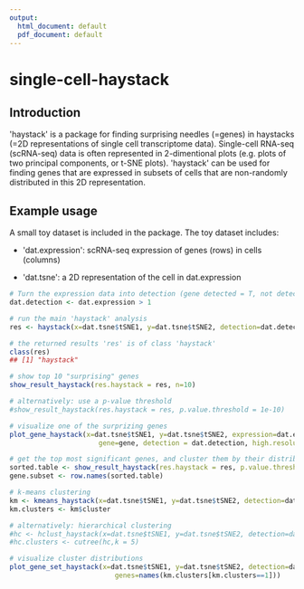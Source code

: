 ```yaml
---
output:
  html_document: default
  pdf_document: default
---
```

# single-cell-haystack

## Introduction
'haystack' is a package for finding surprising needles (=genes) in haystacks (=2D representations of single cell transcriptome data). Single-cell RNA-seq (scRNA-seq) data is often represented in 2-dimentional plots (e.g. plots of two principal components, or t-SNE plots). 'haystack' can be used for finding genes that are expressed in subsets of cells that are non-randomly distributed in this 2D representation.

## Example usage

A small toy dataset is included in the package. The toy dataset includes:

- 'dat.expression': scRNA-seq expression of genes (rows) in cells (columns)

- 'dat.tsne':       a 2D representation of the cell in dat.expression


``` r
# Turn the expression data into detection (gene detected = T, not detected = F)
dat.detection <- dat.expression > 1

# run the main 'haystack' analysis
res <- haystack(x=dat.tsne$tSNE1, y=dat.tsne$tSNE2, detection=dat.detection)

# the returned results 'res' is of class 'haystack'
class(res)
## [1] "haystack"

# show top 10 "surprising" genes
show_result_haystack(res.haystack = res, n=10)

# alternatively: use a p-value threshold
#show_result_haystack(res.haystack = res, p.value.threshold = 1e-10)

# visualize one of the surprizing genes
plot_gene_haystack(x=dat.tsne$tSNE1, y=dat.tsne$tSNE2, expression=dat.expression, 
                      gene=gene, detection = dat.detection, high.resolution = T)

# get the top most significant genes, and cluster them by their distribution pattern in the 2D plot
sorted.table <- show_result_haystack(res.haystack = res, p.value.threshold = 1e-10)
gene.subset <- row.names(sorted.table)

# k-means clustering
km <- kmeans_haystack(x=dat.tsne$tSNE1, y=dat.tsne$tSNE2, detection=dat.detection, genes=gene.subset, k=5)
km.clusters <- km$cluster

# alternatively: hierarchical clustering
#hc <- hclust_haystack(x=dat.tsne$tSNE1, y=dat.tsne$tSNE2, detection=dat.detection, genes=gene.subset)
#hc.clusters <- cutree(hc,k = 5)

# visualize cluster distributions
plot_gene_set_haystack(x=dat.tsne$tSNE1, y=dat.tsne$tSNE2, detection=dat.detection, 
                          genes=names(km.clusters[km.clusters==1]))

```

